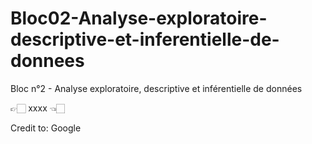 # Bloc02-Analyse-exploratoire-descriptive-et-inferentielle-de-donnees
Bloc n°2 - Analyse exploratoire, descriptive et inférentielle de   données

👉🏻 xxxx 👈🏻

Credit to: Google
